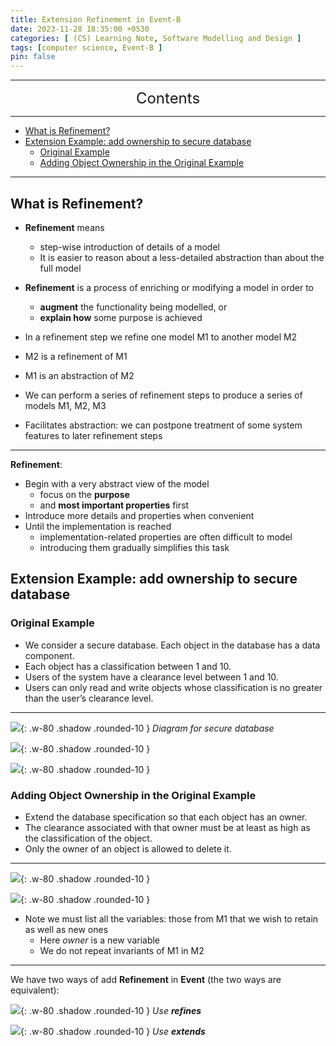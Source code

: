 ```yaml
---
title: Extension Refinement in Event-B
date: 2023-11-28 18:35:00 +0530
categories: [ (CS) Learning Note, Software Modelling and Design ]
tags: [computer science, Event-B ]
pin: false
---
```


---
<center><font size='5'> Contents </font></center>

---

<!-- TOC -->
  * [What is Refinement?](#what-is-refinement)
  * [Extension Example: add ownership to secure database](#extension-example-add-ownership-to-secure-database)
    * [Original Example](#original-example)
    * [Adding Object Ownership in the Original Example](#adding-object-ownership-in-the-original-example)
<!-- TOC -->

---

## What is Refinement?

- **Refinement** means
  - step-wise introduction of details of a model
  - It is easier to reason about a less-detailed abstraction than about the full model

- **Refinement** is a process of enriching or modifying a model in order to
  - **augment** the functionality being modelled, or
  - **explain how** some purpose is achieved

-  In a refinement step we refine one model M1 to another model M2
  - M2 is a refinement of M1 
  - M1 is an abstraction of M2

- We can perform a series of refinement steps to produce a series of models M1, M2, M3
- Facilitates abstraction: we can postpone treatment of some system features to later refinement steps


---

**Refinement**:

- Begin with a very abstract view of the model
  - focus on the **purpose**
  - and **most important properties** first
- Introduce more details and properties when convenient
- Until the implementation is reached
  - implementation-related properties are often difficult to model
  - introducing them gradually simplifies this task

## Extension Example: add ownership to secure database

### Original Example
- We consider a secure database. Each object in the database has a data component.
- Each object has a classification between 1 and 10.
- Users of the system have a clearance level between 1 and 10.
- Users can only read and write objects whose classification is no greater than the user’s clearance level.

---

![](https://i.postimg.cc/ZYgRvN41/er1.png){: .w-80 .shadow .rounded-10 }
_Diagram for secure database_

![](https://i.postimg.cc/tT4drMSS/er2.png){: .w-80 .shadow .rounded-10 }

![](https://i.postimg.cc/dQGkkT2H/er5.png){: .w-80 .shadow .rounded-10 }

### Adding Object Ownership in the Original Example

- Extend the database specification so that each object has an owner.
- The clearance associated with that owner must be at least as high as the classification of the object.
- Only the owner of an object is allowed to delete it.

---

![](https://i.postimg.cc/xTJNgzYS/er3.png){: .w-80 .shadow .rounded-10 }

![](https://i.postimg.cc/kgFjX44L/er4.png){: .w-80 .shadow .rounded-10 }

- Note we must list all the variables: those from M1 that we wish to retain as well as new ones
  - Here _owner_ is a new variable
  - We do not repeat invariants of M1 in M2

---

We have two ways of add **Refinement** in **Event** (the two ways are equivalent):

![](https://i.postimg.cc/hP2cYS8b/er7.png){: .w-80 .shadow .rounded-10 }
_Use **refines**_

![](https://i.postimg.cc/05pNVRHc/er6.png){: .w-80 .shadow .rounded-10 }
_Use **extends**_

